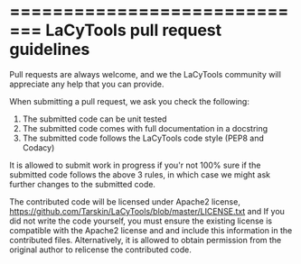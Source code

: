 =============================
LaCyTools pull request guidelines
=============================
Pull requests are always welcome, and we the LaCyTools community will appreciate any help that you can provide.

When submitting a pull request, we ask you check the following:

1. The submitted code can be unit tested
2. The submitted code comes with full documentation in a docstring
3. The submitted code follows the LaCyTools code style (PEP8 and Codacy)

It is allowed to submit work in progress if you'r not 100% sure if the submitted code follows the above 3 rules, in which case
we might ask further changes to the submitted code.

The contributed code will be licensed under Apache2 license, https://github.com/Tarskin/LaCyTools/blob/master/LICENSE.txt and 
If you did not write the code yourself, you must ensure the existing license is compatible with the Apache2 license and 
and include this information in the contributed files. Alternatively, it is allowed to obtain permission from the original 
author to relicense the contributed code.
